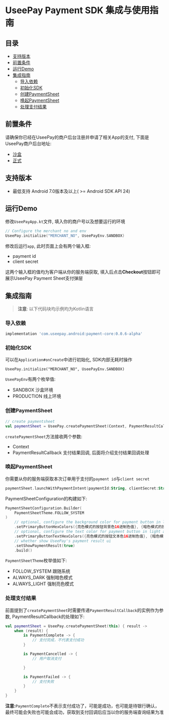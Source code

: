 # UseePay Payment SDK 集成与使用指南

## 目录
- [支持版本](#支持版本)
- [前置条件](#前置条件)
- [运行Demo](#运行demo)
- [集成指南](#集成指南)
    - [导入依赖](#导入依赖)
    - [初始化SDK](#初始化sdk)
    - [创建PaymentSheet](#创建paymentsheet)
    - [唤起PaymentSheet](#唤起paymentsheet)
    - [处理支付结果](#处理支付结果)
## 前置条件
请确保你已经在UseePay的商户后台注册并申请了相关App的支付, 下面是UseePay商户后台地址:
- [沙盒](https://mc1.uat.useepay.com/#/login)
- [正式](https://mc.useepay.com/#/login)

## 支持版本
- 最低支持 Android 7.0版本及以上( >= Android SDK API 24)

## 运行Demo
修改`UseePayApp.kt`文件, 填入你的商户号以及想要运行的环境
``` kotlin
// Configure the merchant no and env
UseePay.initialize("MERCHANT_NO", UseePayEnv.SANDBOX)
```
修改后运行`app`, 此时页面上会有两个输入框:
- payment id
- client secret

这两个输入框的值均为客户端从你的服务端获取, 填入后点击**Checkout**按钮即可展示UseePay Payment Sheet支付弹层

## 集成指南
> **注意**: 以下代码块均示例均为Kotlin语言
### 导入依赖
``` gradle
implementation 'com.useepay.android:payment-core:0.0.6-alpha'
```
### 初始化SDK
可以在`Application#onCreate`中进行初始化, SDK内部无耗时操作
```
UseePay.initialize("MERCHANT_NO", UseePayEnv.SANDBOX)
```
`UseePayEnv`有两个枚举值:
- SANDBOX 沙盒环境
- PRODUCTION 线上环境

### 创建PaymentSheet
``` kotlin
// create paymentsheet
val paymentSheet = UseePay.createPaymentSheet(Context, PaymentResultCallback)
```
`createPaymentSheet`方法接收两个参数:
- Context
- PaymentResultCallback 支付结果回调, 后面将介绍支付结果回调处理

### 唤起PaymentSheet
你需要从你的服务端获取本次订单用于支付的`payment id`与`client secret`
``` kotlin
paymentSheet.launchWithPaymentIntent(paymentId:String, clientSecret:String, configuration:PaymentSheetConfiguration)
```
PaymentSheetConfiguration的构建如下:
``` kotlin
PaymentSheetConfiguration.Builder(
    PaymentSheetTheme.FOLLOW_SYSTEM
)
    // optional, configure the background color for payment button in light and dark theme
    .setPrimaryButtonHexColors({亮色模式的按钮背景色16进制色值}, {暗色模式的按钮背景色16进制值})
    // optional, configure the text color for payment button in light and dark theme
    .setPrimaryButtonTextHexColors({亮色模式的按钮文本色16进制色值}, {暗色模式的按钮文本色16进制值})
    // whether show UseePay's payment result ui
    .setShowPaymentResult(true)
    .build()
```
`PaymentSheetTheme`枚举值如下:
- FOLLOW_SYSTEM 跟随系统
- ALWAYS_DARK 强制暗色模式
- ALWAYS_LIGHT 强制亮色模式

### 处理支付结果
前面提到了`createPaymentSheet`时需要传递`PaymentResultCallback`的实例作为参数, PaymentResultCallback的处理如下:
``` kotlin
val paymentSheet = UseePay.createPaymentSheet(this) { result ->
    when (result) {
        is PaymentComplete -> {
            // 支付完成，不代表支付成功
        }

        is PaymentCancelled -> {
            // 用户取消支付

        }

        is PaymentFailed -> {
            // 支付失败
        }
    }
}
```
**注意:**`PaymentComplete`不表示支付成功了，可能是成功，也可能是待银行确认，最终可能会失败也可能会成功，获取到支付回调后应当以你的服务端查询结果为准